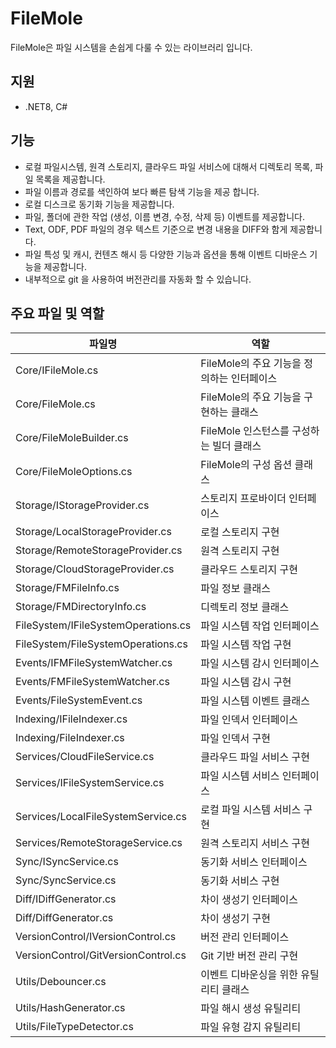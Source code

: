 # FileMole

FileMole은 파일 시스템을 손쉽게 다룰 수 있는 라이브러리 입니다.

## 지원
- .NET8, C#

## 기능
- 로컬 파일시스템, 원격 스토리지, 클라우드 파일 서비스에 대해서 디렉토리 목록, 파일 목록을 제공합니다.
- 파일 이름과 경로를 색인하여 보다 빠른 탐색 기능을 제공 합니다.
- 로컬 디스크로 동기화 기능을 제공합니다.
- 파일, 폴더에 관한 작업 (생성, 이름 변경, 수정, 삭제 등) 이벤트를 제공합니다.
- Text, ODF, PDF 파일의 경우 텍스트 기준으로 변경 내용을 DIFF와 함게 제공합니다.
- 파일 특성 및 캐시, 컨텐츠 해시 등 다양한 기능과 옵션을 통해 이벤트 디바운스 기능을 제공합니다.
- 내부적으로 git 을 사용하여 버전관리를 자동화 할 수 있습니다.

## 주요 파일 및 역할

| 파일명 | 역할 |
|--------|------|
| Core/IFileMole.cs | FileMole의 주요 기능을 정의하는 인터페이스 |
| Core/FileMole.cs | FileMole의 주요 기능을 구현하는 클래스 |
| Core/FileMoleBuilder.cs | FileMole 인스턴스를 구성하는 빌더 클래스 |
| Core/FileMoleOptions.cs | FileMole의 구성 옵션 클래스 |
| Storage/IStorageProvider.cs | 스토리지 프로바이더 인터페이스 |
| Storage/LocalStorageProvider.cs | 로컬 스토리지 구현 |
| Storage/RemoteStorageProvider.cs | 원격 스토리지 구현 |
| Storage/CloudStorageProvider.cs | 클라우드 스토리지 구현 |
| Storage/FMFileInfo.cs | 파일 정보 클래스 |
| Storage/FMDirectoryInfo.cs | 디렉토리 정보 클래스 |
| FileSystem/IFileSystemOperations.cs | 파일 시스템 작업 인터페이스 |
| FileSystem/FileSystemOperations.cs | 파일 시스템 작업 구현 |
| Events/IFMFileSystemWatcher.cs | 파일 시스템 감시 인터페이스 |
| Events/FMFileSystemWatcher.cs | 파일 시스템 감시 구현 |
| Events/FileSystemEvent.cs | 파일 시스템 이벤트 클래스 |
| Indexing/IFileIndexer.cs | 파일 인덱서 인터페이스 |
| Indexing/FileIndexer.cs | 파일 인덱서 구현 |
| Services/CloudFileService.cs | 클라우드 파일 서비스 구현 |
| Services/IFileSystemService.cs | 파일 시스템 서비스 인터페이스 |
| Services/LocalFileSystemService.cs | 로컬 파일 시스템 서비스 구현 |
| Services/RemoteStorageService.cs | 원격 스토리지 서비스 구현 |
| Sync/ISyncService.cs | 동기화 서비스 인터페이스 |
| Sync/SyncService.cs | 동기화 서비스 구현 |
| Diff/IDiffGenerator.cs | 차이 생성기 인터페이스 |
| Diff/DiffGenerator.cs | 차이 생성기 구현 |
| VersionControl/IVersionControl.cs | 버전 관리 인터페이스 |
| VersionControl/GitVersionControl.cs | Git 기반 버전 관리 구현 |
| Utils/Debouncer.cs | 이벤트 디바운싱을 위한 유틸리티 클래스 |
| Utils/HashGenerator.cs | 파일 해시 생성 유틸리티 |
| Utils/FileTypeDetector.cs | 파일 유형 감지 유틸리티 |